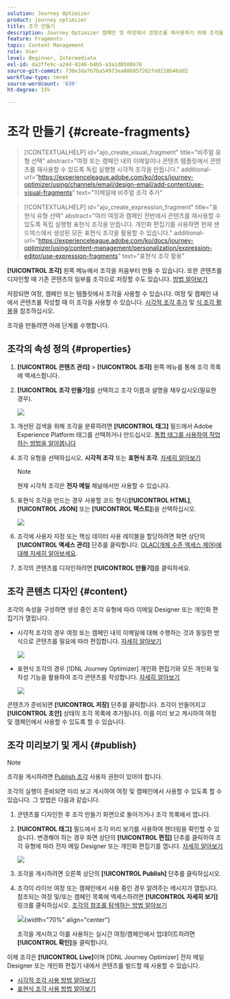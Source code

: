 ```yaml
---
solution: Journey Optimizer
product: journey optimizer
title: 조각 만들기
description: Journey Optimizer 캠페인 및 여정에서 콘텐츠를 재사용하기 위해 조각을 만드는 방법을 알아봅니다
feature: Fragments
topic: Content Management
role: User
level: Beginner, Intermediate
exl-id: da3ffe9c-a244-4246-b4b5-a3a1d0508676
source-git-commit: 730e3da767ba54973ea886057262fe0210b46dd2
workflow-type: tm+mt
source-wordcount: '639'
ht-degree: 15%

---
```


# 조각 만들기 {#create-fragments}

>[!CONTEXTUALHELP]
>id="ajo_create_visual_fragment"
>title="비주얼 유형 선택"
>abstract="여정 또는 캠페인 내의 이메일이나 콘텐츠 템플릿에서 콘텐츠를 재사용할 수 있도록 독립 실행형 시각적 조각을 만듭니다."
>additional-url="https://experienceleague.adobe.com/ko/docs/journey-optimizer/using/channels/email/design-email/add-content/use-visual-fragments" text="이메일에 비주얼 조각 추가"

>[!CONTEXTUALHELP]
>id="ajo_create_expression_fragment"
>title="표현식 유형 선택"
>abstract="여러 여정과 캠페인 전반에서 콘텐츠를 재사용할 수 있도록 독립 실행형 표현식 조각을 만듭니다. 개인화 편집기를 사용하면 현재 샌드박스에서 생성된 모든 표현식 조각을 활용할 수 있습니다."
>additional-url="https://experienceleague.adobe.com/ko/docs/journey-optimizer/using/content-management/personalization/expression-editor/use-expression-fragments" text="표현식 조각 활용"

**[!UICONTROL 조각]** 왼쪽 메뉴에서 조각을 처음부터 만들 수 있습니다. 또한 콘텐츠를 디자인할 때 기존 콘텐츠의 일부를 조각으로 저장할 수도 있습니다. [방법 알아보기](#save-as-fragment)

저장되면 여정, 캠페인 또는 템플릿에서 조각을 사용할 수 있습니다. 여정 및 캠페인 내에서 콘텐츠를 작성할 때 이 조각을 사용할 수 있습니다. [시각적 조각 추가](../email/use-visual-fragments.md) 및 [식 조각 활용](../personalization/use-expression-fragments.md)을 참조하십시오.

조각을 만들려면 아래 단계를 수행합니다.

## 조각의 속성 정의 {#properties}

1. **[!UICONTROL 콘텐츠 관리]** > **[!UICONTROL 조각]** 왼쪽 메뉴를 통해 조각 목록에 액세스합니다.

1. **[!UICONTROL 조각 만들기]**&#x200B;를 선택하고 조각 이름과 설명을 채우십시오(필요한 경우).

   ![](assets/fragment-details.png)

1. 개선된 검색을 위해 조각을 분류하려면 **[!UICONTROL 태그]** 필드에서 Adobe Experience Platform 태그를 선택하거나 만드십시오. [통합 태그를 사용하여 작업하는 방법을 알아봅니다](../start/search-filter-categorize.md#tags)

1. 조각 유형을 선택하십시오. **시각적 조각** 또는 **표현식 조각**. [자세히 알아보기](../content-management/fragments.md#visual-expression)

   >[!NOTE]
   >
   >현재 시각적 조각은 **전자 메일** 채널에서만 사용할 수 있습니다.

1. 표현식 조각을 만드는 경우 사용할 코드 형식(**[!UICONTROL HTML]**, **[!UICONTROL JSON]** 또는 **[!UICONTROL 텍스트]**)을 선택하십시오.

   ![](assets/fragment-expression-type.png)

1. 조각에 사용자 지정 또는 핵심 데이터 사용 레이블을 할당하려면 화면 상단의 **[!UICONTROL 액세스 관리]** 단추를 클릭합니다. [OLAC(개체 수준 액세스 제어)에 대해 자세히 알아보세요](../administration/object-based-access.md).

1. 조각의 콘텐츠를 디자인하려면 **[!UICONTROL 만들기]**&#x200B;를 클릭하세요.

## 조각 콘텐츠 디자인 {#content}

조각의 속성을 구성하면 생성 중인 조각 유형에 따라 이메일 Designer 또는 개인화 편집기가 열립니다.

* 시각적 조각의 경우 여정 또는 캠페인 내의 이메일에 대해 수행하는 것과 동일한 방식으로 콘텐츠를 필요에 따라 편집합니다. [자세히 알아보기](../email/get-started-email-design.md)

  ![](assets/fragment-designer.png)

* 표현식 조각의 경우 [!DNL Journey Optimizer] 개인화 편집기와 모든 개인화 및 작성 기능을 활용하여 조각 콘텐츠를 작성합니다. [자세히 알아보기](../personalization/personalization-build-expressions.md)

  ![](assets/fragment-expression-editor.png)

콘텐츠가 준비되면 **[!UICONTROL 저장]** 단추를 클릭합니다. 조각이 만들어지고 **[!UICONTROL 초안]** 상태의 조각 목록에 추가됩니다. 이를 미리 보고 게시하여 여정 및 캠페인에서 사용할 수 있도록 할 수 있습니다.

## 조각 미리보기 및 게시 {#publish}

>[!NOTE]
>
>조각을 게시하려면 [Publish 조각](../administration/ootb-product-profiles.md#content-library-manager) 사용자 권한이 있어야 합니다.

조각의 실행이 준비되면 미리 보고 게시하여 여정 및 캠페인에서 사용할 수 있도록 할 수 있습니다. 그 방법은 다음과 같습니다.

1. 콘텐츠를 디자인한 후 조각 만들기 화면으로 돌아가거나 조각 목록에서 엽니다.

1. **[!UICONTROL 태그]** 필드에서 조각 미리 보기를 사용하여 렌더링을 확인할 수 있습니다. 변경해야 하는 경우 화면 상단의 **[!UICONTROL 편집]** 단추를 클릭하여 조각 유형에 따라 전자 메일 Designer 또는 개인화 편집기를 엽니다. [자세히 알아보기](manage-fragments.md#edit-fragments)

   ![](assets/fragment-preview.png)

1. 조각을 게시하려면 오른쪽 상단의 **[!UICONTROL Publish]** 단추를 클릭하십시오.

1. 조각이 라이브 여정 또는 캠페인에서 사용 중인 경우 알려주는 메시지가 열립니다. 참조되는 여정 및/또는 캠페인 목록에 액세스하려면 **[!UICONTROL 자세히 보기]** 링크를 클릭하십시오. [조각의 참조를 탐색하는 방법 알아보기](../content-management/manage-fragments.md#explore-references)

   ![](assets/fragment-publish.png){width="70%" align="center"}

   조각을 게시하고 이를 사용하는 실시간 여정/캠페인에서 업데이트하려면 **[!UICONTROL 확인]**&#x200B;을 클릭합니다.

이제 조각은 **[!UICONTROL Live]**&#x200B;이며 [!DNL Journey Optimizer] 전자 메일 Designer 또는 개인화 편집기 내에서 콘텐츠를 빌드할 때 사용할 수 있습니다.

* [시각적 조각 사용 방법 알아보기](../email/use-visual-fragments.md)
* [표현식 조각 사용 방법 알아보기](../personalization/use-expression-fragments.md)

